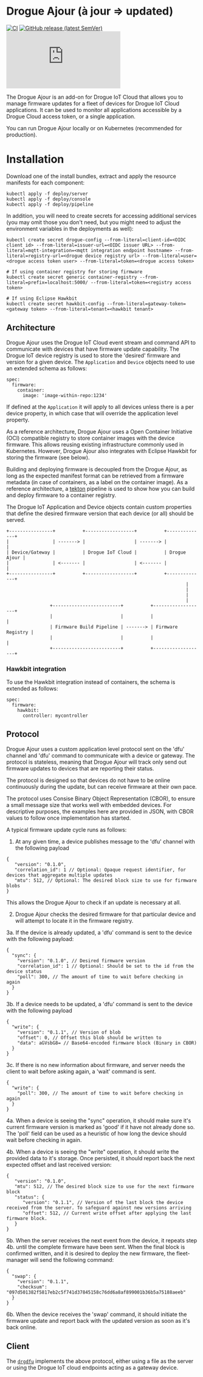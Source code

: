 # Drogue Ajour (à jour => updated)

[![CI](https://github.com/drogue-iot/drogue-ajour/workflows/CI/badge.svg)](https://github.com/drogue-iot/drogue-ajour/actions?query=workflow%3A%22CI%22)
[![GitHub release (latest SemVer)](https://img.shields.io/github/v/tag/drogue-iot/drogue-ajour?sort=semver)](https://github.com/drogue-iot/drogue-ajour/releases)
[![Matrix](https://img.shields.io/matrix/drogue-iot:matrix.org)](https://matrix.to/#/#drogue-iot:matrix.org)

The Drogue Ajour is an add-on for Drogue IoT Cloud that allows you to manage firmware updates for a fleet of devices for Drogue IoT Cloud applications. It can be used to monitor all applications accessible by a Drogue Cloud access token, or a single application.

You can run Drogue Ajour locally or on Kubernetes (recommended for production).

# Installation

Download one of the install bundles, extract and apply the resource manifests for each component:

```
kubectl apply -f deploy/server
kubectl apply -f deploy/console
kubectl apply -f deploy/pipeline
```

In addition, you will need to create secrets for accessing additional services (you may omit those you don't need, but you might need to adjust the environment variables in the deployments as well):

```
kubectl create secret drogue-config --from-literal=client-id=<OIDC client id> --from-literal=issuer-url=<OIDC issuer URL> --from-literal=mqtt-integration=<mqtt integration endpoint hostname> --from-literal=registry-url=<drogue device registry url> --from-literal=user=<drogue access token user> --from-literal=token=<drogue access token>

# If using container registry for storing firmware
kubectl create secret generic container-registry --from-literal=prefix=localhost:5000/ --from-literal=token=<registry access token>

# If using Eclipse Hawkbit
kubectl create secret hawkbit-config --from-literal=gateway-token=<gateway token> --from-literal=tenant=<hawkbit tenant>
```

## Architecture

Drogue Ajour uses the Drogue IoT Cloud event stream and command API to communicate with devices that have firmware update capability. The Drogue IoT device registry is used to store the 'desired' firmware and version for a given device. The `Application` and `Device` objects need to use an extended schema as follows:

```
spec:
  firmware:
    container:
      image: 'image-within-repo:1234'
```


If defined at the `Application` it will apply to all devices unless there is a per device property, in which case that will override the application level property.

As a reference architecture, Drogue Ajour uses a Open Container Initiative (OCI) compatible registry to store container images with the device firmware. This allows reusing existing infrastructure commonly used in Kubernetes. However, Drogue Ajour also integrates with Eclipse Hawkbit for storing the firmware (see below).

Building and deploying firmware is decoupled from the Drogue Ajour, as long as the expected manifest format can be retrieved from a firmware metadata (in case of containers, as a label on the container image). As a reference architecture,
a [tekton](https://tekton.dev) pipeline is used to show how you can build and deploy firmware to a container registry.

The Drogue IoT Application and Device objects contain custom properties that define the desired firmware version that each device (or all) should be served.
```
+----------------+          +------------------+          +--------------+ 
|                | -------> |                  | -------> |              | 
| Device/Gateway |          | Drogue IoT Cloud |          | Drogue Ajour | 
|                | <------- |                  | <------- |              | 
+----------------+          +------------------+          +--------------+ 
                                                                  |
                                                                  |
                                                                  |
                                                                  |
                +-------------------------+          +-------------------+
                |                         |          |                   |
                | Firmware Build Pipeline | -------> | Firmware Registry |
                |                         |          |                   |
                +-------------------------+          +-------------------+
```

### Hawkbit integration

To use the Hawkbit integration instead of containers, the schema is extended as follows:

```
spec:
  firmware:
    hawkbit:
      controller: mycontroller
```

## Protocol

Drogue Ajour uses a custom application level protocol sent on the 'dfu' channel and 'dfu' command to communicate with a device or gateway. The protocol is stateless, meaning that Drogue Ajour will track only send out firmware updates to devices that are reporting their status.

The protocol is designed so that devices do not have to be online continuously during the update, but can receive firmware at their own pace.

The protocol uses Consise Binary Object Representation (CBOR), to ensure a small message size that works well with embedded devices. For descriptive purposes, the examples here are provided in JSON, with CBOR values to follow once implementation has started.

A typical firmware update cycle runs as follows:

1. At any given time, a device publishes message to the 'dfu' channel with the following payload

```
{
   "version": "0.1.0",
   "correlation_id": 1 // Optional: Opaque request identifier, for devices that aggregate multiple updates
   "mtu": 512, // Optional: The desired block size to use for firmware blobs
}
```

This allows the Drogue Ajour to check if an update is necessary at all.

2. Drogue Ajour checks the desired firmware for that particular device and will attempt to locate it in the firmware registry.

3a. If the device is already updated, a 'dfu' command is sent to the device with the following payload:

```
{
  "sync": {
    "version": "0.1.0", // Desired firmware version
    "correlation_id": 1 // Optional: Should be set to the id from the device status
    "poll": 300, // The amount of time to wait before checking in again
  }
}
```

3b. If a device needs to be updated, a 'dfu' command is sent to the device with the following payload

```
{
  "write": {
    "version": "0.1.1", // Version of blob
    "offset": 0, // Offset this blob should be written to
    "data": aGVsbG8= // Base64-encoded firmware block (Binary in CBOR)
  }
}
```

3c. If there is no new information about firmware, and server needs the client to wait before asking again, a 'wait' command is sent.

```
{
  "write": {
    "poll": 300, // The amount of time to wait before checking in again
  }
}
```

4a. When a device is seeing the "sync" operation, it should make sure it's current firmware version is marked as 'good' if it have not already done so. The 'poll' field can be used as a heuristic of how long the device should wait before checking in again.

4b. When a device is seeing the "write" operation, it should write the provided data to it's storage. Once persisted, it should report back the next expected offset and last received version:

```
{
   "version": "0.1.0",
   "mtu": 512, // The desired block size to use for the next firmware block
   "status": {
      "version": "0.1.1", // Version of the last block the device received from the server. To safeguard against new versions arriving
      "offset": 512, // Current write offset after applying the last firmware block.
   }
}
```

5b. When the server receives the next event from the device, it repeats step 4b. until the complete firmware have been sent. When the final block is confirmed written, and it is desired to deploy the new firmware, the fleet-manager will send the following command:

```
{
  "swap": {
    "version": "0.1.1",
    "checksum": "097d501382f5817eb2c5f741d37845158c76dd6a8af899001b36b5a75188aeeb"
  }
}
```

6b. When the device receives the 'swap' command, it should initiate the firmware update and report back with the updated version as soon as it's back online.

## Client

The [`drgdfu`](https://github.com/drogue-iot/drgdfu) implements the above protocol, either using a file as the server or using the Drogue IoT cloud endpoints acting as a gateway device.
